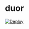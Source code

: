 # duor
[![Deploy](https://www.herokucdn.com/deploy/button.png)](https://dashboard.heroku.com/new?template=https://github.com/sumerk56/duor)
